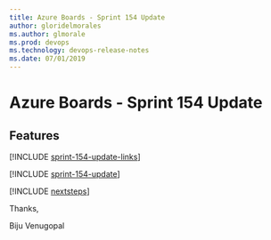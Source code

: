 ```yaml
---
title: Azure Boards - Sprint 154 Update
author: gloridelmorales
ms.author: glmorale
ms.prod: devops
ms.technology: devops-release-notes
ms.date: 07/01/2019
---
```


# Azure Boards - Sprint 154 Update

## Features

[!INCLUDE [sprint-154-update-links](../_shared/boards/sprint-154-update-links.md)]

[!INCLUDE [sprint-154-update](../_shared/boards/sprint-154-update.md)]

[!INCLUDE [nextsteps](../_shared/nextsteps.md)]

Thanks,

Biju Venugopal